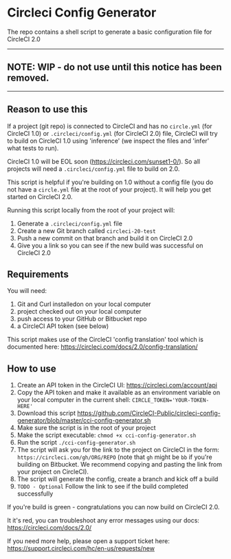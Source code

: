 # Circleci Config Generator

The repo contains a shell script to generate a basic configuration file for CircleCI 2.0

---

## NOTE: WIP - do not use until this notice has been removed.

---

## Reason to use this

If a project (git repo) is connected to CircleCI and has no `circle.yml` (for CircleCI 1.0) or `.circleci/config.yml` (for CircleCI 2.0) file, CircleCI will try to build on CircleCI 1.0 using 'inference' (we inspect the files and 'infer' what tests to run).

CircleCI 1.0 will be EOL soon (https://circleci.com/sunset1-0/). So all projects will need a `.circleci/config.yml` file to build on 2.0.

This script is helpful if you're building on 1.0 without a config file (you do not have a `circle.yml` file at the root of your project). It will help you get started on CircleCI 2.0.

Running this script locally from the root of your project will:

1. Generate a `.circleci/config.yml` file
2. Create a new Git branch called `circleci-20-test`
3. Push a new commit on that branch and build it on CircleCI 2.0
4. Give you a link so you can see if the new build was successful on CircleCI 2.0

## Requirements

You will need:

1. Git and Curl installedon on your local computer
2. project checked out on your local computer
3. push access to your GitHub or Bitbucket repo
4. a CircleCI API token (see below)

This script makes use of the CircleCI 'config translation' tool which is documented here:
https://circleci.com/docs/2.0/config-translation/

## How to use

1. Create an API token in the CircleCI UI: https://circleci.com/account/api
2. Copy the API token and make it available as an environment variable on your local computer in the current shell: `CIRCLE_TOKEN='YOUR-TOKEN-HERE'`
3. Download this script https://github.com/CircleCI-Public/circleci-config-generator/blob/master/cci-config-generator.sh
4. Make sure the script is in the root of your project
5. Make the script executable: `chmod +x cci-config-generator.sh`
6. Run the script `./cci-config-generator.sh`
7. The script will ask you for the link to the project on CircleCI in the form: `https://circleci.com/gh/ORG/REPO` (note that `gh` might be `bb` if you're building on Bitbucket. We recommend copying and pasting the link from your project on CircleCI).
8. The script will generate the config, create a branch and kick off a build
9. `TODO - Optional` Follow the link to see if the build completed successfully

If you're build is green - congratulations you can now build on CircleCI 2.0.

It it's red, you can troubleshoot any error messages using our docs: https://circleci.com/docs/2.0/

If you need more help, please open a support ticket here: https://support.circleci.com/hc/en-us/requests/new

